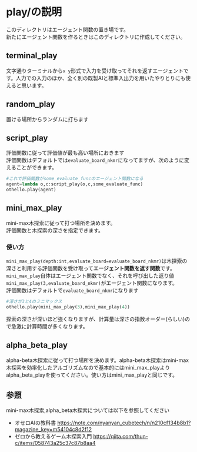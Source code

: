 # play/の説明
このディレクトリはエージェント関数の置き場です。  
新たにエージェント関数を作るときはこのディレクトリに作成してください。

## terminal_play
文字通りターミナルから`x y`形式で入力を受け取ってそれを返すエージェントです。人力での入力のほか、全く別の既製AIと標準入出力を用いたやりとりにも使えると思います。

## random_play
置ける場所からランダムに打ちます


## script_play
評価関数に従って評価値が最も高い場所におきます  
評価関数はデフォルトでは`evaluate_board_nkmr`になってますが、次のように変えることができます。

```python
#これで評価関数がsome_evaluate_funcのエージェント関数になる
agent=lambda o,c:script_play(o,c,some_evaluate_func)
othello.play(agent)
```

## mini_max_play
mini-max木探索に従って打つ場所を決めます。  
評価関数と木探索の深さを指定できます。

### 使い方
`mini_max_play(depth:int,evaluate_board=evaluate_board_nkmr)`は木探索の深さと利用する評価関数を受け取って**エージェント関数を返す関数**です。`mini_max_play`自体はエージェント関数でなく、それを呼び出した返り値`mini_max_play(3,evaluate_board_nkmr)`がエージェント関数になります。  
評価関数はデフォルトで`evaluate_board_nkmr`になります

```python
#深さが3と4のミニマックス
othello.play(mini_max_play(3),mini_max_play(4))
```
探索の深さが深いほど強くなりますが、計算量は深さの指数オーダー(らしい)ので急激に計算時間が多くなります。

## alpha_beta_play
alpha-beta木探索に従って打つ場所を決めます。alpha-beta木探索はmini-max木探索を効率化したアルゴリズムなので基本的にはmini_max_playよりalpha_beta_playを使ってください。使い方はmini_max_playと同じです。

## 参照

mini-max木探索,alpha_beta木探索については以下を参照してください


- オセロAIの教科書 https://note.com/nyanyan_cubetech/n/n210cf134b8b1?magazine_key=m54104c8d2f12
- ゼロから教えるゲーム木探索入門 https://qiita.com/thun-c/items/058743a25c37c87b8aa4
